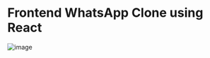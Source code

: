 # Frontend WhatsApp Clone using React

![image](https://user-images.githubusercontent.com/55917789/212161302-9ce86934-0c35-4e9d-b7f9-6a116d349fd7.png)
